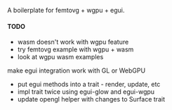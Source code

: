 A boilerplate for femtovg + wgpu + egui.

#### TODO
- wasm doesn't work with wgpu feature
- try femtovg example with wgpu + wasm
- look at wgpu wasm examples


make egui integration work with GL or WebGPU
- put egui methods into a trait - render, update, etc
- impl trait twice using egui-glow and egui-wgpu
- update opengl helper with changes to Surface trait
